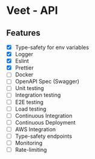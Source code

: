 # Veet - API

## Features

- [x] Type-safety for env variables
- [x] Logger
- [x] Eslint
- [x] Prettier
- [ ] Docker
- [ ] OpenAPI Spec (Swagger)
- [ ] Unit testing
- [ ] Integration testing
- [ ] E2E testing
- [ ] Load testing
- [ ] Continuous Integration
- [ ] Continuous Deployment
- [ ] AWS Integration
- [ ] Type-safety endpoints
- [ ] Monitoring
- [ ] Rate-limiting
